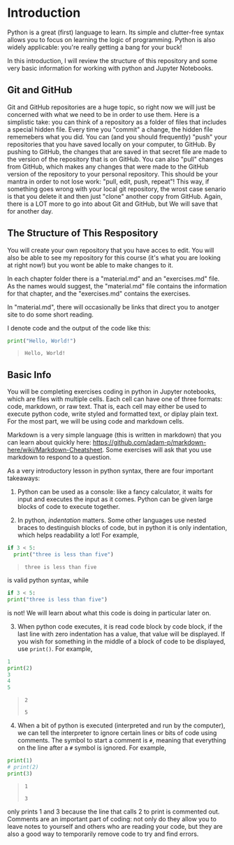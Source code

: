 # Introduction

Python is a great (first) language to learn. Its simple and clutter-free syntax allows you to focus on learning the logic of programming. Python is also widely applicable: you're really getting a bang for your buck!

In this introduction, I will review the structure of this repository and some very basic information for working with python and Jupyter Notebooks.

## Git and GitHub

Git and GitHub repositories are a huge topic, so right now we will just be concerned with what we need to be in order to use them. Here is a simplistic take: you can think of a repository as a folder of files that includes a special hidden file. Every time you "commit" a change, the hidden file rememebers what you did. You can (and you should frequently) "push" your repositories that you have saved locally on your computer, to GitHub. By pushing to GitHub, the changes that are saved in that secret file are made to the version of the repository that is on GitHub. You can also "pull" changes from GitHub, which makes any changes that were made to the GitHub version of the repository to your personal repository. This should be your mantra in order to not lose work: "pull, edit, push, repeat"! This way, if something goes wrong with your local git repository, the wrost case senario is that you delete it and then just "clone" another copy from GitHub. Again, there is a LOT more to go into about Git and GitHub, but We will save that for another day.


## The Structure of This Respository

You will create your own repository that you have acces to edit. You will also be able to see my repository for this course (it's what you are looking at right now!) but you wont be able to make changes to it.

In each chapter folder there is a "material.md" and an "exercises.md" file. As the names would suggest, the "material.md" file contains the information for that chapter, and the "exercises.md" contains the exercises.

In "material.md", there will occasionally be links that direct you to anotger site to do some short reading.

I denote code and the output of the code like this:

```python
print("Hello, World!")
```
> `Hello, World!`


## Basic Info

You will be completing exercises coding in python in Jupyter notebooks, which are files with multiple cells. Each cell can have one of three formats: code, markdown, or raw text. That is, each cell may either be used to execute python code, write styled and formatted text, or diplay plain text. For the most part, we will be using code and markdown cells.

Markdown is a very simple language (this is written in markdown) that you can learn about quickly here: https://github.com/adam-p/markdown-here/wiki/Markdown-Cheatsheet. Some exercises will ask that you use markdown to respond to a question.

As a very introductory lesson in python syntax, there are four important takeaways:

1. Python can be used as a console: like a fancy calculator, it waits for input and executes the input as it comes. Python can be given large blocks of code to execute together.

2. In python, *indentation* matters. Some other languages use nested braces to destinguish blocks of code, but in python it is only indentation, which helps readability a lot! For example,
```python
if 3 < 5:
  print("three is less than five")
```
> `three is less than five`

is valid python syntax, while
```python
if 3 < 5:
print("three is less than five")
```
is not! We will learn about what this code is doing in particular later on.

3. When python code executes, it is read code block by code block, if the last line with zero indentation has a value, that value will be displayed. If you wish for something in the middle of a block of code to be displayed, use `print()`. For example,
```python
1
print(2)
3
4
5
```
> `2`
>
> `5`

4. When a bit of python is executed (interpreted and run by the computer), we can tell the interpreter to ignore certain lines or bits of code using comments. The symbol to start a comment is `#`, meaning that everything on the line after a `#` symbol is ignored. For example,

```python
print(1)
# print(2)
print(3)
```
> `1`
>
> `3`

only prints 1 and 3 because the line that calls 2 to print is commented out. Comments are an important part of coding: not only do they allow you to leave notes to yourself and others who are reading your code, but they are also a good way to temporarily remove code to try and find errors.
